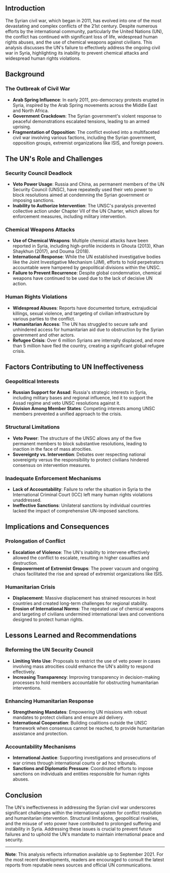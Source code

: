## Introduction

The Syrian civil war, which began in 2011, has evolved into one of the most devastating and complex conflicts of the 21st century. Despite numerous efforts by the international community, particularly the United Nations (UN), the conflict has continued with significant loss of life, widespread human rights abuses, and the use of chemical weapons against civilians. This analysis discusses the UN's failure to effectively address the ongoing civil war in Syria, highlighting its inability to prevent chemical attacks and widespread human rights violations.

## Background

### The Outbreak of Civil War

- **Arab Spring Influence**: In early 2011, pro-democracy protests erupted in Syria, inspired by the Arab Spring movements across the Middle East and North Africa.
- **Government Crackdown**: The Syrian government's violent response to peaceful demonstrations escalated tensions, leading to an armed uprising.
- **Fragmentation of Opposition**: The conflict evolved into a multifaceted civil war involving various factions, including the Syrian government, opposition groups, extremist organizations like ISIS, and foreign powers.

## The UN's Role and Challenges

### Security Council Deadlock

- **Veto Power Usage**: Russia and China, as permanent members of the UN Security Council (UNSC), have repeatedly used their veto power to block resolutions aimed at condemning the Syrian government or imposing sanctions.
- **Inability to Authorize Intervention**: The UNSC's paralysis prevented collective action under Chapter VII of the UN Charter, which allows for enforcement measures, including military intervention.

### Chemical Weapons Attacks

- **Use of Chemical Weapons**: Multiple chemical attacks have been reported in Syria, including high-profile incidents in Ghouta (2013), Khan Shaykhun (2017), and Douma (2018).
- **International Response**: While the UN established investigative bodies like the Joint Investigative Mechanism (JIM), efforts to hold perpetrators accountable were hampered by geopolitical divisions within the UNSC.
- **Failure to Prevent Recurrence**: Despite global condemnation, chemical weapons have continued to be used due to the lack of decisive UN action.

### Human Rights Violations

- **Widespread Abuses**: Reports have documented torture, extrajudicial killings, sexual violence, and targeting of civilian infrastructure by various parties to the conflict.
- **Humanitarian Access**: The UN has struggled to secure safe and unhindered access for humanitarian aid due to obstruction by the Syrian government and other actors.
- **Refugee Crisis**: Over 6 million Syrians are internally displaced, and more than 5 million have fled the country, creating a significant global refugee crisis.

## Factors Contributing to UN Ineffectiveness

### Geopolitical Interests

- **Russian Support for Assad**: Russia's strategic interests in Syria, including military bases and regional influence, led it to support the Assad regime and veto UNSC resolutions against it.
- **Division Among Member States**: Competing interests among UNSC members prevented a unified approach to the crisis.

### Structural Limitations

- **Veto Power**: The structure of the UNSC allows any of the five permanent members to block substantive resolutions, leading to inaction in the face of mass atrocities.
- **Sovereignty vs. Intervention**: Debates over respecting national sovereignty versus the responsibility to protect civilians hindered consensus on intervention measures.

### Inadequate Enforcement Mechanisms

- **Lack of Accountability**: Failure to refer the situation in Syria to the International Criminal Court (ICC) left many human rights violations unaddressed.
- **Ineffective Sanctions**: Unilateral sanctions by individual countries lacked the impact of comprehensive UN-imposed sanctions.

## Implications and Consequences

### Prolongation of Conflict

- **Escalation of Violence**: The UN's inability to intervene effectively allowed the conflict to escalate, resulting in higher casualties and destruction.
- **Empowerment of Extremist Groups**: The power vacuum and ongoing chaos facilitated the rise and spread of extremist organizations like ISIS.

### Humanitarian Crisis

- **Displacement**: Massive displacement has strained resources in host countries and created long-term challenges for regional stability.
- **Erosion of International Norms**: The repeated use of chemical weapons and targeting of civilians undermined international laws and conventions designed to protect human rights.

## Lessons Learned and Recommendations

### Reforming the UN Security Council

- **Limiting Veto Use**: Proposals to restrict the use of veto power in cases involving mass atrocities could enhance the UN's ability to respond effectively.
- **Increasing Transparency**: Improving transparency in decision-making processes to hold members accountable for obstructing humanitarian interventions.

### Enhancing Humanitarian Response

- **Strengthening Mandates**: Empowering UN missions with robust mandates to protect civilians and ensure aid delivery.
- **International Cooperation**: Building coalitions outside the UNSC framework when consensus cannot be reached, to provide humanitarian assistance and protection.

### Accountability Mechanisms

- **International Justice**: Supporting investigations and prosecutions of war crimes through international courts or ad hoc tribunals.
- **Sanctions and Diplomatic Pressure**: Coordinated efforts to impose sanctions on individuals and entities responsible for human rights abuses.

## Conclusion

The UN's ineffectiveness in addressing the Syrian civil war underscores significant challenges within the international system for conflict resolution and humanitarian intervention. Structural limitations, geopolitical rivalries, and the misuse of veto power have contributed to prolonged suffering and instability in Syria. Addressing these issues is crucial to prevent future failures and to uphold the UN's mandate to maintain international peace and security.

---

**Note**: This analysis reflects information available up to September 2021. For the most recent developments, readers are encouraged to consult the latest reports from reputable news sources and official UN communications.
